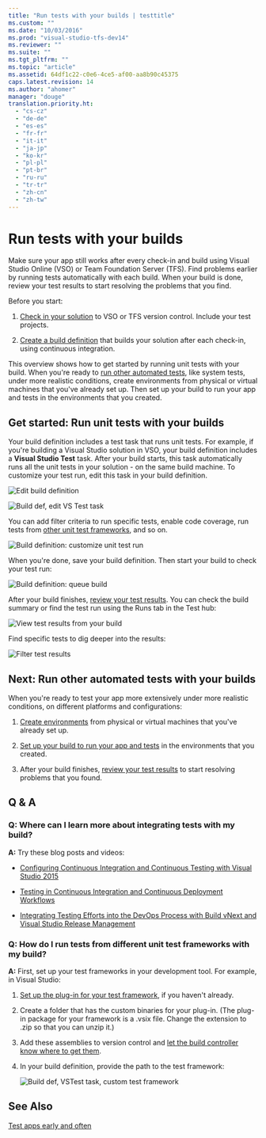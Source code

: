 ```yaml
---
title: "Run tests with your builds | testtitle"
ms.custom: ""
ms.date: "10/03/2016"
ms.prod: "visual-studio-tfs-dev14"
ms.reviewer: ""
ms.suite: ""
ms.tgt_pltfrm: ""
ms.topic: "article"
ms.assetid: 64df1c22-c0e6-4ce5-af00-aa8b90c45375
caps.latest.revision: 14
ms.author: "ahomer"
manager: "douge"
translation.priority.ht: 
  - "cs-cz"
  - "de-de"
  - "es-es"
  - "fr-fr"
  - "it-it"
  - "ja-jp"
  - "ko-kr"
  - "pl-pl"
  - "pt-br"
  - "ru-ru"
  - "tr-tr"
  - "zh-cn"
  - "zh-tw"
---
```

# Run tests with your builds
Make sure your app still works after every check-in and build using Visual Studio Online (VSO) or Team Foundation Server (TFS). Find problems earlier by running tests automatically with each build. When your build is done, review your test results to start resolving the problems that you find.  
  
 Before you start:  
  
1.  [Check in your solution](https://msdn.microsoft.com/Library/vs/alm/code/overview) to VSO or TFS version control. Include your test projects.  
  
2.  [Create a build definition](https://msdn.microsoft.com/en-us/Library/vs/alm/Build/overview) that builds your solution after each check-in, using continuous integration.  
  
 This overview shows how to get started by running unit tests with your build. When you're ready to [run other automated tests](#RunOtherTests), like system tests, under more realistic conditions, create environments from physical or virtual machines that you've already set up. Then set up your build to run your app and tests in the environments that you created.  
  
## Get started: Run unit tests with your builds  
 Your build definition includes a test task that runs unit tests. For example, if you're building a Visual Studio solution in VSO, your build definition includes a **Visual Studio Test** task. After your build starts, this task automatically runs all the unit tests in your solution - on the same build machine. To customize your test run, edit this task in your build definition.  
  
 ![Edit build definition](../test/media/build_editbuilddefinition.png "BUILD_EditBuildDefinition")  
  
 ![Build def, edit VS Test task](../test/media/build_editvstesttask.png "BUILD_EditVSTestTask")  
  
 You can add filter criteria to run specific tests, enable code coverage, run tests from [other unit test frameworks](#OtherUTFrameworks), and so on.  
  
 ![Build definition: customize unit test run](../test/media/build_customizeunittests.png "BUILD_CustomizeUnitTests")  
  
 When you're done, save your build definition. Then start your build to check your test run:  
  
 ![Build definition: queue build](../test/media/build_queuebuild.png "BUILD_QueueBuild")  
  
 After your build finishes, [review your test results](../test/review-continuous-test-results-after-a-build.md). You can check the build summary or find the test run using the Runs tab in the Test hub:  
  
 ![View test results from your build](../test/media/vso_viewtestresults.png "VSO_ViewTestResults")  
  
 Find specific tests to dig deeper into the results:  
  
 ![Filter test results](../test/media/build_filtertestresults.png "BUILD_FilterTestResults")  
  
##  <a name="RunOtherTests"></a> Next: Run other automated tests with your builds  
 When you're ready to test your app more extensively under more realistic conditions, on different platforms and configurations:  
  
1.  [Create environments](../test/set-up-environments-for-continuous-testing-with-builds.md) from physical or virtual machines that you've already set up.  
  
2.  [Set up your build to run your app and tests](../test/set-up-continuous-testing-for-builds.md) in the environments that you created.  
  
3.  After your build finishes, [review your test results](../test/review-continuous-test-results-after-a-build.md) to start resolving problems that you found.  
  
## Q & A  
  
### Q: Where can I learn more about integrating tests with my build?  
 **A:** Try these blog posts and videos:  
  
-   [Configuring Continuous Integration and Continuous Testing with Visual Studio 2015](http://blogs.msdn.com/b/visualstudioalm/archive/2015/07/17/video-configuring-continuous-integration-and-continuous-testing-with-visual-studio-2015.aspx)  
  
-   [Testing in Continuous Integration and Continuous Deployment Workflows](http://blogs.msdn.com/b/visualstudioalm/archive/2015/05/29/testing-in-continuous-integration-and-continuous-deployment-workflows.aspx)  
  
-   [Integrating Testing Efforts into the DevOps Process with Build vNext and Visual Studio Release Management](https://channel9.msdn.com/Series/ConnectOn-Demand/234)  
  
###  <a name="OtherUTFrameworks"></a> Q: How do I run tests from different unit test frameworks with my build?  
 **A:** First, set up your test frameworks in your development tool. For example, in Visual Studio:  
  
1.  [Set up the plug-in for your test framework](https://www.visualstudio.com/get-started/code/create-and-run-unit-tests-vs#frameworks), if you haven't already.  
  
2.  Create a folder that has the custom binaries for your plug-in. (The plug-in package for your framework is a .vsix file. Change the extension to .zip so that you can unzip it.)  
  
3.  Add these assemblies to version control and [let the build controller know where to get them](https://www.visualstudio.com/get-started/build/hosted-build-controller-vs).  
  
4.  In your build definition, provide the path to the test framework:  
  
     ![Build def, VSTest task, custom test framework](../test/media/build_othertestframeworks.png "BUILD_OtherTestFrameworks")  
  
## See Also  
 [Test apps early and often](../test/test-apps-early-and-often.md)